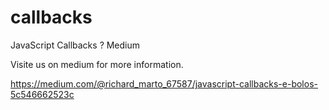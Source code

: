 # callbacks
JavaScript Callbacks ? Medium

Visite us on medium for more information.

https://medium.com/@richard_marto_67587/javascript-callbacks-e-bolos-5c546662523c
